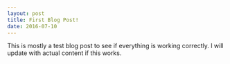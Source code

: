 ```yaml
---
layout: post
title: First Blog Post!
date: 2016-07-10
---
```


This is mostly a test blog post to see if everything is working correctly. I will update with actual content if this works.
